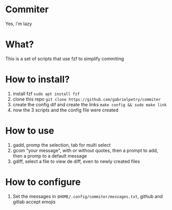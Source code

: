 # Commiter

Yes, i'm lazy



# What?
This is a set of scripts that use fzf to simplify commiting

# How to install?
1. install fzf `sudo apt install fzf`
1. clone this repo `git clone https://github.com/gabrielpetry/commiter`
1. create the config dif and create the links `make config && sudo make link`
1. now the 3 scripts and the config file were created


# How to use
1. gadd, promp the selection, tab for multi select
1. gcom "your message", with or without quotes, then a prompt to add, then a promp to a default message
1. gdiff, select a file to view de diff, even to newly created files

# How to configure
1. Set the messages in `$HOME/.config/commiter/messages.txt`, github and gitlab accept emojis
